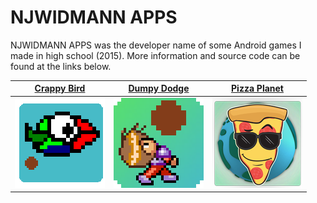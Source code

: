# NJWIDMANN APPS

NJWIDMANN APPS was the developer name of some Android games I made in high school (2015).
More information and source code can be found at the links below.

[Crappy Bird](CrappyBird) | [Dumpy Dodge](DumpyDodge) | [Pizza Planet](PizzaPlanet)
--------------------------|---------------------------|-----------------------------
[![icon](CrappyBird/promo_pics/icon.png)](CrappyBird) | [![icon](DumpyDodge/promo_pics/icon.png)](DumpyDodge) | [![icon](PizzaPlanet/promo_pics/icon.png)](PizzaPlanet)
